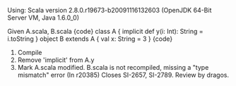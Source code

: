 Using: Scala version 2.8.0.r19673-b20091116132603 (OpenJDK 64-Bit Server VM, Java 1.6.0_0)

Given A.scala, B.scala
{code}
class A {
	implicit def y(i: Int): String = i.toString
}
object B extends A {
	val x: String = 3
}
{code}

 1. Compile
 1. Remove 'implicit' from A.y
 1. Mark A.scala modified.  B.scala is not recompiled, missing a "type mismatch" error
(In r20385) Closes SI-2657, SI-2789. Review by dragos.
